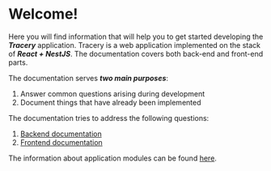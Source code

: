 # Welcome!

Here you will find information that
will help you to get started developing
the **_Tracery_** application. Tracery is a web
application implemented on the stack of
**_React + NestJS_**. The documentation covers both
back-end and front-end parts.

The documentation serves **_two main purposes_**:

1. Answer common questions arising during development
2. Document things that have already been implemented

The documentation tries to address the following
questions:

1. [Backend documentation](backend.md)
2. [Frontend documentation](frontend.md)

The information about application modules
can be found [here](modules.md).
